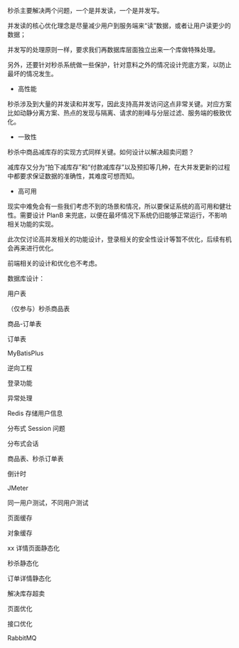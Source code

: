 秒杀主要解决两个问题，一个是并发读，一个是并发写。

并发读的核心优化理念是尽量减少用户到服务端来“读”数据，或者让用户读更少的数据；

并发写的处理原则一样，要求我们再数据库层面独立出来一个库做特殊处理。

另外，还要针对秒杀系统做一些保护，针对意料之外的情况设计兜底方案，以防止最坏的情况发生。

- 高性能

秒杀涉及到大量的并发读和并发写，因此支持高并发访问这点非常关键。对应方案比如动静分离方案、热点的发现与隔离、请求的削峰与分层过滤、服务端的极致优化。

- 一致性

秒杀中商品减库存的实现方式同样关键。如何设计以解决超卖问题？

减库存又分为“拍下减库存”和“付款减库存”以及预扣等几种，在大并发更新的过程中都要求保证数据的准确性，其难度可想而知。

- 高可用

现实中难免会有一些我们考虑不到的场景和情况，所以要保证系统的高可用和健壮性。需要设计 PlanB 来兜底，以便在最坏情况下系统仍旧能够正常运行，不影响相关功能的实现。

此次仅讨论高并发相关的功能设计，登录相关的安全性设计等暂不优化，后续有机会再来进行优化。

前端相关的设计和优化也不考虑。

数据库设计：

用户表

（仅参与）秒杀商品表

商品-订单表

订单表

MyBatisPlus

逆向工程

登录功能

异常处理

Redis 存储用户信息

分布式 Session 问题

分布式会话

商品表、秒杀订单表

倒计时

JMeter

同一用户测试，不同用户测试

页面缓存

对象缓存

xx 详情页面静态化

秒杀静态化

订单详情静态化

解决库存超卖

页面优化

接口优化

RabbitMQ